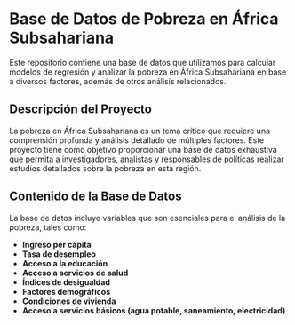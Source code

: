 # Base de Datos de Pobreza en África Subsahariana

Este repositorio contiene una base de datos que utilizamos para calcular modelos de regresión y analizar la pobreza en África Subsahariana en base a diversos factores, además de otros análisis relacionados.

## Descripción del Proyecto

La pobreza en África Subsahariana es un tema crítico que requiere una comprensión profunda y análisis detallado de múltiples factores. Este proyecto tiene como objetivo proporcionar una base de datos exhaustiva que permita a investigadores, analistas y responsables de políticas realizar estudios detallados sobre la pobreza en esta región.

## Contenido de la Base de Datos

La base de datos incluye variables que son esenciales para el análisis de la pobreza, tales como:

- **Ingreso per cápita**
- **Tasa de desempleo**
- **Acceso a la educación**
- **Acceso a servicios de salud**
- **Índices de desigualdad**
- **Factores demográficos**
- **Condiciones de vivienda**
- **Acceso a servicios básicos (agua potable, saneamiento, electricidad)**
